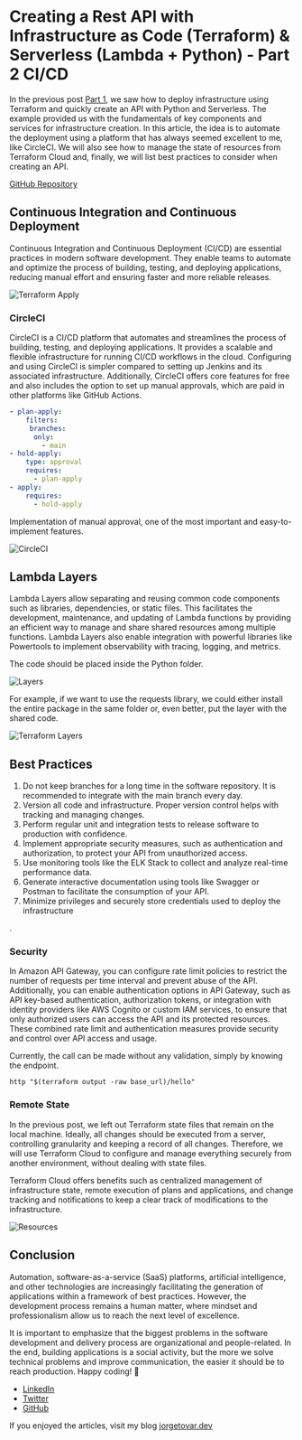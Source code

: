 # Creating a Rest API with Infrastructure as Code (Terraform) & Serverless (Lambda + Python) - Part 2 CI/CD

In the previous post [Part 1](https://dev.to/aws-builders/creating-a-rest-api-with-infrastructure-as-code-terraform-serverless-lambda-python-part-1-3mbp), we saw how to deploy infrastructure using Terraform and quickly create an API with Python and Serverless. The example provided us with the fundamentals of key components and services for infrastructure creation. In this article, the idea is to automate the deployment using a platform that has always seemed excellent to me, like CircleCI. We will also see how to manage the state of resources from Terraform Cloud and, finally, we will list best practices to consider when creating an API.

[GitHub Repository](https://github.com/jorgetovar/serverless-terraform)

## Continuous Integration and Continuous Deployment

Continuous Integration and Continuous Deployment (CI/CD) are essential practices in modern software development. They enable teams to automate and optimize the process of building, testing, and deploying applications, reducing manual effort and ensuring faster and more reliable releases.


![Terraform Apply](https://dev-to-uploads.s3.amazonaws.com/uploads/articles/l4v8ryhd18b1zoedutc6.png)


### CircleCI

CircleCI is a CI/CD platform that automates and streamlines the process of building, testing, and deploying applications. It provides a scalable and flexible infrastructure for running CI/CD workflows in the cloud. Configuring and using CircleCI is simpler compared to setting up Jenkins and its associated infrastructure. Additionally, CircleCI offers core features for free and also includes the option to set up manual approvals, which are paid in other platforms like GitHub Actions.


```yaml
- plan-apply:
    filters:
     branches:
      only:
        - main
- hold-apply:
    type: approval
    requires:
      - plan-apply
- apply:
    requires:
      - hold-apply
```
Implementation of manual approval, one of the most important and easy-to-implement features.

![CircleCI](https://dev-to-uploads.s3.amazonaws.com/uploads/articles/08dxzj0f9fax0xm29lje.png)


## Lambda Layers

Lambda Layers allow separating and reusing common code components such as libraries, dependencies, or static files. This facilitates the development, maintenance, and updating of Lambda functions by providing an efficient way to manage and share shared resources among multiple functions. Lambda Layers also enable integration with powerful libraries like Powertools to implement observability with tracing, logging, and metrics.

The code should be placed inside the Python folder.


![Layers](https://dev-to-uploads.s3.amazonaws.com/uploads/articles/ax6lkqwl8ltv9494r6h9.png)

For example, if we want to use the requests library, we could either install the entire package in the same folder or, even better, put the layer with the shared code.


![Terraform Layers](https://dev-to-uploads.s3.amazonaws.com/uploads/articles/h4ha3qza6any0848u70r.png)


## Best Practices

1. Do not keep branches for a long time in the software repository. It is recommended to integrate with the main branch every day.
2. Version all code and infrastructure. Proper version control helps with tracking and managing changes.
3. Perform regular unit and integration tests to release software to production with confidence.
4. Implement appropriate security measures, such as authentication and authorization, to protect your API from unauthorized access.
5. Use monitoring tools like the ELK Stack to collect and analyze real-time performance data.
6. Generate interactive documentation using tools like Swagger or Postman to facilitate the consumption of your API.
7. Minimize privileges and securely store credentials used to deploy the infrastructure

.

### Security

In Amazon API Gateway, you can configure rate limit policies to restrict the number of requests per time interval and prevent abuse of the API. Additionally, you can enable authentication options in API Gateway, such as API key-based authentication, authorization tokens, or integration with identity providers like AWS Cognito or custom IAM services, to ensure that only authorized users can access the API and its protected resources. These combined rate limit and authentication measures provide security and control over API access and usage.

Currently, the call can be made without any validation, simply by knowing the endpoint.

`http "$(terraform output -raw base_url)/hello"`

### Remote State

In the previous post, we left out Terraform state files that remain on the local machine. Ideally, all changes should be executed from a server, controlling granularity and keeping a record of all changes. Therefore, we will use Terraform Cloud to configure and manage everything securely from another environment, without dealing with state files.

Terraform Cloud offers benefits such as centralized management of infrastructure state, remote execution of plans and applications, and change tracking and notifications to keep a clear track of modifications to the infrastructure.


![Resources](https://dev-to-uploads.s3.amazonaws.com/uploads/articles/w2r67ibpnpgdnew3w5sv.png)


## Conclusion

Automation, software-as-a-service (SaaS) platforms, artificial intelligence, and other technologies are increasingly facilitating the generation of applications within a framework of best practices. However, the development process remains a human matter, where mindset and professionalism allow us to reach the next level of excellence.

It is important to emphasize that the biggest problems in the software development and delivery process are organizational and people-related. In the end, building applications is a social activity, but the more we solve technical problems and improve communication, the easier it should be to reach production. Happy coding! 🎉

- [LinkedIn](https://www.linkedin.com/in/%F0%9F%91%A8%E2%80%8D%F0%9F%8F%AB-jorge-tovar-71847669/)
- [Twitter](https://twitter.com/jorgetovar621)
- [GitHub](https://github.com/jorgetovar)

If you enjoyed the articles, visit my blog [jorgetovar.dev](jorgetovar.dev)